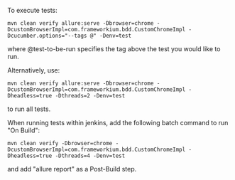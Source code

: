 To execute tests:

```mvn clean verify allure:serve -Dbrowser=chrome -DcustomBrowserImpl=com.frameworkium.bdd.CustomChromeImpl -Dcucumber.options="--tags @" -Denv=test```

where @test-to-be-run specifies the tag above the test you would like to run.

Alternatively, use:

```mvn clean verify allure:serve -Dbrowser=chrome -DcustomBrowserImpl=com.frameworkium.bdd.CustomChromeImpl -Dheadless=true -Dthreads=2 -Denv=test```

to run all tests.

When running tests within jenkins, add the following batch command to run "On Build":

```mvn clean verify -Dbrowser=chrome -DcustomBrowserImpl=com.frameworkium.bdd.CustomChromeImpl -Dheadless=true -Dthreads=4 -Denv=test```

and add "allure report" as a Post-Build step.